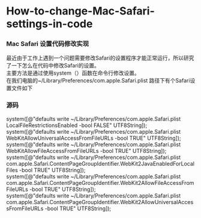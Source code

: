 # How-to-change-Mac-Safari-settings-in-code
<h3>Mac Safari 设置代码修改实现</h3>
最近由于工作上遇到一个问题需要修改Safari的设置程序才能正常运行，所以研究了一下怎么在代码中修改Safari的设置。</br>
主要方法是通过使用system（）函数在命令行修改设置。</br>
在我们电脑的~/Library/Preferences/com.apple.Safari.plist 路径下有个Safari设置文件如下</br>


<h3>源码</h3>
system([@"defaults write ~/Library/Preferences/com.apple.Safari.plist LocalFileRestrictionsEnabled -bool FALSE" UTF8String]);</br>
system([@"defaults write ~/Library/Preferences/com.apple.Safari.plist WebKitAllowUniversalAccessFromFileURLs -bool TRUE" UTF8String]);</br>
system([@"defaults write ~/Library/Preferences/com.apple.Safari.plist WebKitAllowFileAccessFromFileURLs -bool TRUE" UTF8String]);</br>
system([@"defaults write ~/Library/Preferences/com.apple.Safari.plist com.apple.Safari.ContentPageGroupIdentifier.WebKit2JavaEnabledForLocalFiles -bool TRUE" UTF8String]);</br>
system([@"defaults write ~/Library/Preferences/com.apple.Safari.plist com.apple.Safari.ContentPageGroupIdentifier.WebKit2AllowFileAccessFromFileURLs -bool TRUE" UTF8String]);</br>
system([@"defaults write ~/Library/Preferences/com.apple.Safari.plist com.apple.Safari.ContentPageGroupIdentifier.WebKit2AllowUniversalAccessFromFileURLs -bool TRUE" UTF8String]);
